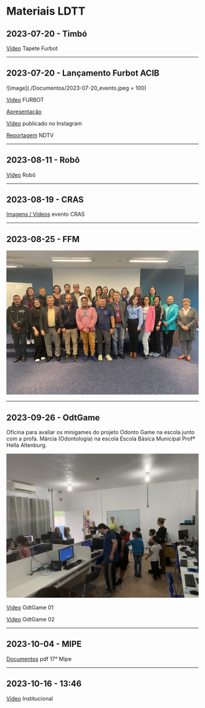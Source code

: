 # Materiais LDTT

## 2023-07-20 - Timbó

[Vídeo](./Documentos/2023-07-14_Timbo.mp4) Tapete Furbot

---

## 2023-07-20 - Lançamento Furbot ACIB

![image](./Documentos/2023-07-20_evento.jpeg = 100)  

[Video](./Documentos/2023-07-20_Video.mp4) FURBOT

[Apresentação](./Documentos/2023-07-20_apresentacao.pdf)

[Vídeo](./Documentos/2023-07-20_Instagram.mp4) publicado no Instagram

[Reportagem](./Documentos/2023-07-20_NDTV.mp4) NDTV

---

## 2023-08-11 - Robô

[Vídeo](./Documentos/2023-08-11_Robo.mp4) Robô

---

## 2023-08-19 - CRAS

[Imagens / Vídeos](./CRAS%202023-08-19/ "2023-08-19_CRAS") evento CRAS  

---

## 2023-08-25 - FFM

![image](./Documentos/2023-08-25_FFM.png)  

---

## 2023-09-26 - OdtGame

Oficina para avaliar os minigames do projeto Odonto Game na escola junto com a profa. Márcia (Odontologia) na escola Escola Básica Municipal Profª Hella Altenburg.  

![2023-09-26_OdtGame_a](./Documentos/2023-09-26_OdtGame_a.jpeg)  

[Video](./Documentos/2023-09-26_OdtGame_b.mp4) OdtGame 01

[Video](./Documentos/2023-09-26_OdtGame_c.mp4) OdtGame 02

---

## 2023-10-04 - MIPE

[Documentos](./Documentos/2023-10-04_MIPE.pdf "2023-10-04_MIPE") pdf 17° Mipe

---

## 2023-10-16 - 13:46

[Vídeo](./Documentos/2023-10-16_LDTT_institucional.mp4) Institucional
